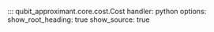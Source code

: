 ::: qubit_approximant.core.cost.Cost
    handler: python
    options:
      show_root_heading: true
      show_source: true
